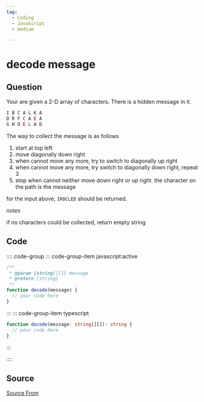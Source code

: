 ```yaml
---
tag:
  - Coding
  - JavaScript
  - medium

---
```

  
# decode message

## Question
Your are given a 2-D array of characters. There is a hidden message in it.

```js
I B C A L K A
D R F C A E A
G H O E L A D 
```

The way to collect the message is as follows

1.  start at top left
2.  move diagonally down right
3.  when cannot move any more, try to switch to diagonally up right
4.  when cannot move any more, try switch to diagonally down right, repeat 3
5.  stop when cannot neither move down right or up right. the character on the path is the message

for the input above, `IROCLED` should be returned.

_notes_

if no characters could be collected, return empty string

## Code
:::: code-group
::: code-group-item javascript:active
```javascript
/**
 * @param {string[][]} message
 * @return {string}
 */
function decode(message) {
  // your code here
}
```
:::
    ::: code-group-item typescript
```typescript
function decode(message: string[][]): string {
  // your code here
}
```
:::
    
::::



##  Source
[Source From](https://bigfrontend.dev/problem/decode-message)

  